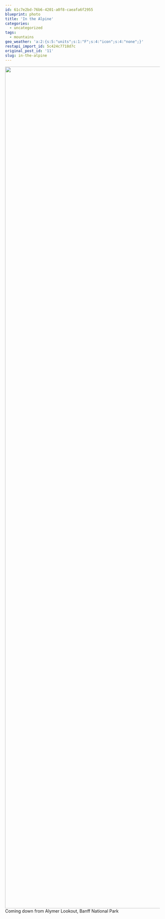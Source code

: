 ```yaml
---
id: 61c7e2bd-76b6-4201-a0f8-caeafa6f2955
blueprint: photo
title: 'In the Alpine'
categories:
  - uncategorized
tags:
  - mountains
geo_weather: 'a:2:{s:5:"units";s:1:"F";s:4:"icon";s:4:"none";}'
restapi_import_id: 5c424c7718d7c
original_post_id: '11'
slug: in-the-alpine
---
```

<p><!-- wp:paragraph --></p>
<p><img width="3648" height="2736" class="size-full wp-image-18" src="/assets/images/2018/11/G0261505_1541111331843_high-1.jpg" alt=""> Coming down from Alymer Lookout, Banff National Park</p>
<p><!-- /wp:paragraph --></p>
